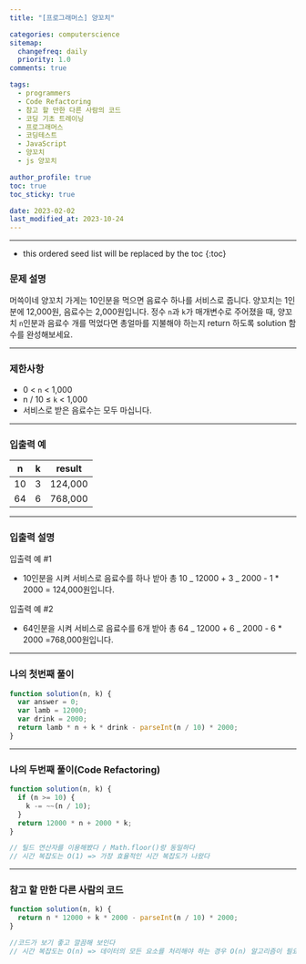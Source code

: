 ```yaml
---
title: "[프로그래머스] 양꼬치"

categories: computerscience
sitemap:
  changefreq: daily
  priority: 1.0
comments: true

tags:
  - programmers
  - Code Refactoring
  - 참고 할 만한 다른 사람의 코드
  - 코딩 기초 트레이닝
  - 프로그래머스
  - 코딩테스트
  - JavaScript
  - 양꼬치
  - js 양꼬치

author_profile: true
toc: true
toc_sticky: true

date: 2023-02-02
last_modified_at: 2023-10-24
---
```


---

<!-- prettier-ignore -->
* this ordered seed list will be replaced by the toc 
{:toc}

### 문제 설명

머쓱이네 양꼬치 가게는 10인분을 먹으면 음료수 하나를 서비스로 줍니다. 양꼬치는 1인분에 12,000원, 음료수는 2,000원입니다. 정수 `n`과 `k`가 매개변수로 주어졌을 때, 양꼬치 `n`인분과 음료수 개를 먹었다면 총얼마를 지불해야 하는지 return 하도록 solution 함수를 완성해보세요.

---

### 제한사항

- 0 < `n` < 1,000
- n / 10 ≤ `k` < 1,000
- 서비스로 받은 음료수는 모두 마십니다.

---

### 입출력 예

| n   | k   | result  |
| --- | --- | ------- |
| 10  | 3   | 124,000 |
| 64  | 6   | 768,000 |

---

### 입출력 설명

입출력 예 #1

- 10인분을 시켜 서비스로 음료수를 하나 받아 총 10 _ 12000 + 3 _ 2000 - 1 \* 2000 = 124,000원입니다.

입출력 예 #2

- 64인분을 시켜 서비스로 음료수를 6개 받아 총 64 _ 12000 + 6 _ 2000 - 6 \* 2000 =768,000원입니다.

---

### 나의 첫번째 풀이

```jsx
function solution(n, k) {
  var answer = 0;
  var lamb = 12000;
  var drink = 2000;
  return lamb * n + k * drink - parseInt(n / 10) * 2000;
}
```

---

### 나의 두번째 풀이(Code Refactoring)

```jsx
function solution(n, k) {
  if (n >= 10) {
    k -= ~~(n / 10);
  }
  return 12000 * n + 2000 * k;
}

// 틸드 연산자를 이용해봤다 / Math.floor()랑 동일하다
// 시간 복잡도는 O(1) => 가장 효율적인 시간 복잡도가 나왔다
```

---

### 참고 할 만한 다른 사람의 코드

```jsx
function solution(n, k) {
  return n * 12000 + k * 2000 - parseInt(n / 10) * 2000;
}

//코드가 보기 좋고 깔끔해 보인다
// 시간 복잡도는 O(n) => 데이터의 모든 요소를 처리해야 하는 경우 O(n) 알고리즘이 필요하다
```
